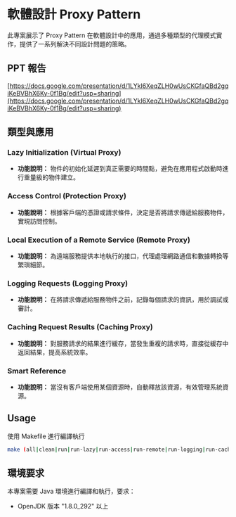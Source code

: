 # 軟體設計 Proxy Pattern

此專案展示了 Proxy Pattern 在軟體設計中的應用，通過多種類型的代理模式實作，提供了一系列解決不同設計問題的策略。

## PPT 報告

[https://docs.google.com/presentation/d/1LYkl6XeqZLH0wUsCKGfaQBd2gqiKeBVBhX6Ky-0f1Bg/edit?usp=sharing](https://docs.google.com/presentation/d/1LYkl6XeqZLH0wUsCKGfaQBd2gqiKeBVBhX6Ky-0f1Bg/edit?usp=sharing)

## 類型與應用

### Lazy Initialization (Virtual Proxy)
- **功能說明：** 物件的初始化延遲到真正需要的時間點，避免在應用程式啟動時進行重量級的物件建立。

### Access Control (Protection Proxy)
- **功能說明：** 根據客戶端的憑證或請求條件，決定是否將請求傳遞給服務物件，實現訪問控制。

### Local Execution of a Remote Service (Remote Proxy)
- **功能說明：** 為遠端服務提供本地執行的接口，代理處理網路通信和數據轉換等繁瑣細節。

### Logging Requests (Logging Proxy)
- **功能說明：** 在將請求傳遞給服務物件之前，記錄每個請求的資訊，用於調試或審計。

### Caching Request Results (Caching Proxy)
- **功能說明：** 對服務請求的結果進行緩存，當發生重複的請求時，直接從緩存中返回結果，提高系統效率。

### Smart Reference
- **功能說明：** 當沒有客戶端使用某個資源時，自動釋放該資源，有效管理系統資源。

## Usage

使用 Makefile 進行編譯執行

```bash
make (all|clean|run|run-lazy|run-access|run-remote|run-logging|run-caching|run-smart)
```

## 環境要求

本專案需要 Java 環境進行編譯和執行，要求：

- OpenJDK 版本 "1.8.0_292" 以上